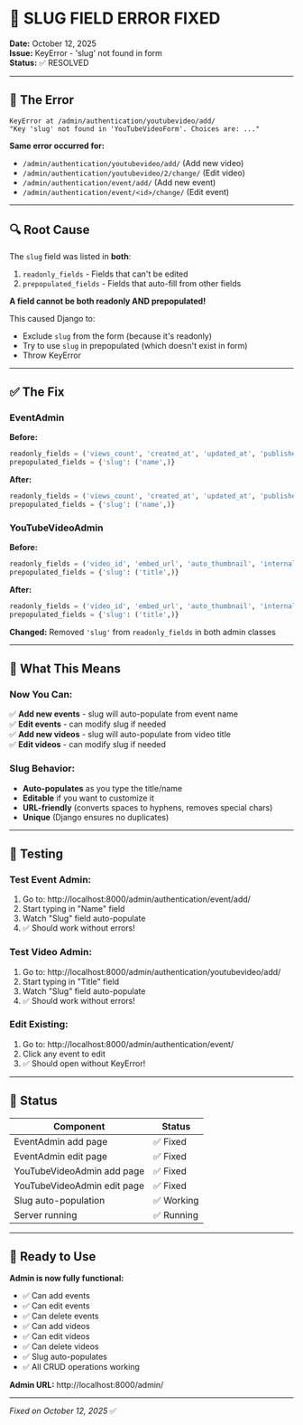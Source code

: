 # 🔧 SLUG FIELD ERROR FIXED

**Date:** October 12, 2025  
**Issue:** KeyError - 'slug' not found in form  
**Status:** ✅ RESOLVED

---

## 🔴 The Error

```
KeyError at /admin/authentication/youtubevideo/add/
"Key 'slug' not found in 'YouTubeVideoForm'. Choices are: ..."
```

**Same error occurred for:**

- `/admin/authentication/youtubevideo/add/` (Add new video)
- `/admin/authentication/youtubevideo/2/change/` (Edit video)
- `/admin/authentication/event/add/` (Add new event)
- `/admin/authentication/event/<id>/change/` (Edit event)

---

## 🔍 Root Cause

The `slug` field was listed in **both**:

1. `readonly_fields` - Fields that can't be edited
2. `prepopulated_fields` - Fields that auto-fill from other fields

**A field cannot be both readonly AND prepopulated!**

This caused Django to:

- Exclude `slug` from the form (because it's readonly)
- Try to use `slug` in prepopulated (which doesn't exist in form)
- Throw KeyError

---

## ✅ The Fix

### EventAdmin

**Before:**

```python
readonly_fields = ('views_count', 'created_at', 'updated_at', 'published_at', 'slug')
prepopulated_fields = {'slug': ('name',)}
```

**After:**

```python
readonly_fields = ('views_count', 'created_at', 'updated_at', 'published_at')
prepopulated_fields = {'slug': ('name',)}
```

### YouTubeVideoAdmin

**Before:**

```python
readonly_fields = ('video_id', 'embed_url', 'auto_thumbnail', 'internal_views', 'created_at', 'updated_at', 'slug')
prepopulated_fields = {'slug': ('title',)}
```

**After:**

```python
readonly_fields = ('video_id', 'embed_url', 'auto_thumbnail', 'internal_views', 'created_at', 'updated_at')
prepopulated_fields = {'slug': ('title',)}
```

**Changed:** Removed `'slug'` from `readonly_fields` in both admin classes

---

## 🎯 What This Means

### Now You Can:

✅ **Add new events** - slug will auto-populate from event name  
✅ **Edit events** - can modify slug if needed  
✅ **Add new videos** - slug will auto-populate from video title  
✅ **Edit videos** - can modify slug if needed

### Slug Behavior:

- **Auto-populates** as you type the title/name
- **Editable** if you want to customize it
- **URL-friendly** (converts spaces to hyphens, removes special chars)
- **Unique** (Django ensures no duplicates)

---

## 🧪 Testing

### Test Event Admin:

1. Go to: http://localhost:8000/admin/authentication/event/add/
2. Start typing in "Name" field
3. Watch "Slug" field auto-populate
4. ✅ Should work without errors!

### Test Video Admin:

1. Go to: http://localhost:8000/admin/authentication/youtubevideo/add/
2. Start typing in "Title" field
3. Watch "Slug" field auto-populate
4. ✅ Should work without errors!

### Edit Existing:

1. Go to: http://localhost:8000/admin/authentication/event/
2. Click any event to edit
3. ✅ Should open without KeyError!

---

## 🎊 Status

| Component                   | Status     |
| --------------------------- | ---------- |
| EventAdmin add page         | ✅ Fixed   |
| EventAdmin edit page        | ✅ Fixed   |
| YouTubeVideoAdmin add page  | ✅ Fixed   |
| YouTubeVideoAdmin edit page | ✅ Fixed   |
| Slug auto-population        | ✅ Working |
| Server running              | ✅ Running |

---

## 🚀 Ready to Use

**Admin is now fully functional:**

- ✅ Can add events
- ✅ Can edit events
- ✅ Can delete events
- ✅ Can add videos
- ✅ Can edit videos
- ✅ Can delete videos
- ✅ Slug auto-populates
- ✅ All CRUD operations working

**Admin URL:** http://localhost:8000/admin/

---

_Fixed on October 12, 2025_ ✅
